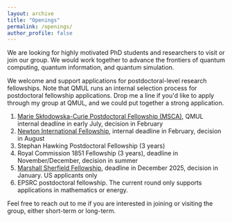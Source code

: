 ```yaml
---
layout: archive
title: "Openings"
permalink: /openings/
author_profile: false
---
```


We are looking for highly motivated PhD students and researchers to visit or join our group. We would work together to advance the frontiers of quantum computing, quantum information, and quantum simulation. 

We welcome and support applications for postdoctoral-level research fellowships. Note that QMUL runs an internal selection process for postdoctoral fellowship applications. Drop me a line if you'd like to apply through my group at QMUL, and we could put together a strong application.

1. [Marie Skłodowska-Curie Postdoctoral Fellowship (MSCA)](https://www.qmul.ac.uk/spcs/ctp/opportunities/fellowships/), QMUL internal deadline in early July, decision in February  
2. [Newton International Fellowship](https://www.qmul.ac.uk/spcs/ctp/opportunities/fellowships/), internal deadline in February, decision in August
3. Stephan Hawking Postdoctoral Fellowship (3 years)
4. Royal Commission 1851 Fellowship (3 years), deadline in November/December, decision in summer
5. [Marshall Sherfield Fellowship](https://www.marshallscholarship.org/apply/marshall-sherfield/), deadline in December 2025, decision in January. US applicants only
6. EPSRC postdoctoral fellowship. The current round only supports applications in mathematics or energy.


Feel free to reach out to me if you are interested in joining or visiting the group, either short-term or long-term.
